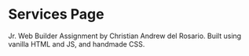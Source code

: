 # Services Page
Jr. Web Builder Assignment by Christian Andrew del Rosario.
Built using vanilla HTML and JS, and handmade CSS.
